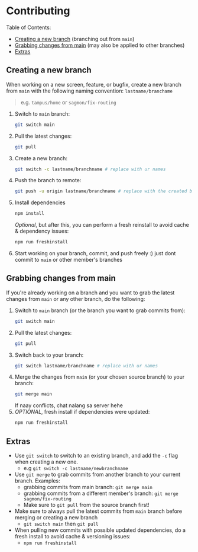 # Contributing

Table of Contents:

- [Creating a new branch](#creating-a-new-branch) (branching out from `main`)
- [Grabbing changes from main](#grabbing-changes-from-main) (may also be applied to other branches)
- [Extras](#extras)

## Creating a new branch

When working on a new screen, feature, or bugfix, create a new branch from `main` with the following naming convention: `lastname/branchame`

> e.g. `tampus/home` or `sagmon/fix-routing`

1. Switch to `main` branch:
   ```sh
   git switch main
   ```
2. Pull the latest changes:
   ```sh
   git pull
   ```
3. Create a new branch:
   ```sh
   git switch -c lastname/branchname # replace with ur names
   ```
4. Push the branch to remote:
   ```sh
   git push -u origin lastname/branchname # replace with the created branch name
   ```
5. Install dependencies
   ```sh
   npm install
   ```
   _Optional_, but after this, you can perform a fresh reinstall to avoid cache & dependency issues:
   ```sh
   npm run freshinstall
   ```
6. Start working on your branch, commit, and push freely :) just dont commit to `main` or other member's branches

## Grabbing changes from main

If you're already working on a branch and you want to grab the latest changes from `main` or any other branch, do the following:

1. Switch to `main` branch (or the branch you want to grab commits from):
   ```sh
   git switch main
   ```
2. Pull the latest changes:
   ```sh
   git pull
   ```
3. Switch back to your branch:
   ```sh
   git switch lastname/branchname # replace with ur names
   ```
4. Merge the changes from `main` (or your chosen source branch) to your branch:
   ```sh
   git merge main
   ```
   If naay conflicts, chat nalang sa server hehe
5. _OPTIONAL_, fresh install if dependencies were updated:
   ```sh
   npm run freshinstall
   ```

## Extras

- Use `git switch` to switch to an existing branch, and add the `-c` flag when creating a new one.
  - e.g `git switch -c lastname/newbranchname`
- Use `git merge` to grab commits from another branch to your current branch. Examples:
  - grabbing commits from main branch: `git merge main`
  - grabbing commits from a different member's branch: `git merge sagmon/fix-routing`
  - Make sure to `git pull` from the source branch first!
- Make sure to always pull the latest commits from `main` branch before merging or creating a new branch
  - `git switch main` then `git pull`
- When pulling new commits with possible updated dependencies, do a fresh install to avoid cache & versioning issues:
  - `npm run freshinstall`
